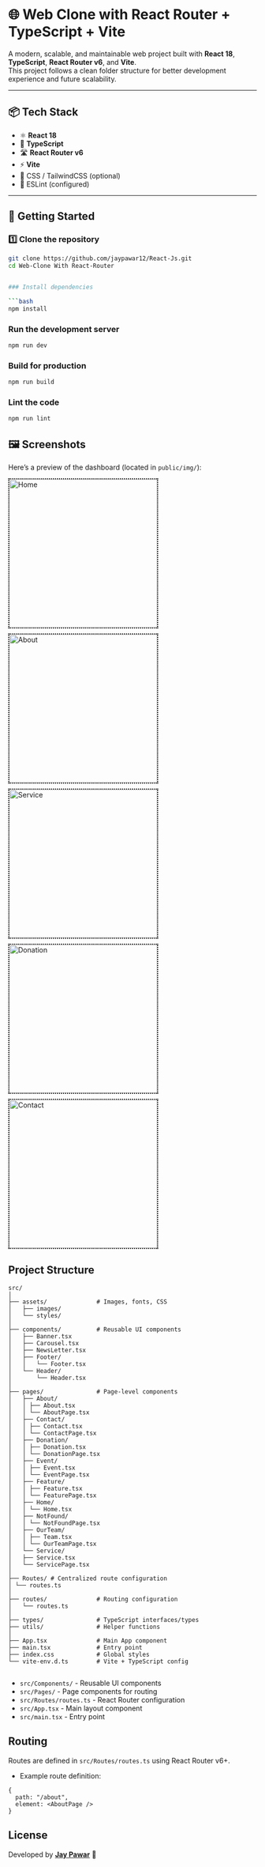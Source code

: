 # 🌐 Web Clone with React Router + TypeScript + Vite

A modern, scalable, and maintainable web project built with **React 18**, **TypeScript**, **React Router v6**, and **Vite**.  
This project follows a clean folder structure for better development experience and future scalability.

---

## 📦 Tech Stack

- ⚛️ **React 18**
- 📘 **TypeScript**
- 🛣 **React Router v6**
- ⚡ **Vite**
- 🎨 CSS / TailwindCSS (optional)
- 🧹 ESLint (configured)

---

## 🚀 Getting Started

### 1️⃣ Clone the repository

```bash
git clone https://github.com/jaypawar12/React-Js.git
cd Web-Clone With React-Router


### Install dependencies

```bash
npm install
```

### Run the development server

```bash
npm run dev
```

### Build for production

```bash
npm run build
```

### Lint the code

```bash
npm run lint
```

## 🖼️ Screenshots

Here’s a preview of the dashboard (located in `public/img/`):


<div style="display: flex; gap: 10px; flex-wrap: wrap;">
  <img src="Public/img/Home.png" alt="Home" width="300" style="border: 2px dotted black;" />
  <img src="Public/img/About.png" alt="About" width="300" style="border: 2px dotted black;" />
  <img src="Public/img/Service.png" alt="Service" width="300" style="border: 2px dotted black;" />
  <img src="Public/img/Donation.png" alt="Donation" width="300" style="border: 2px dotted black;" />
  <img src="Public/img/Contect.png" alt="Contact" width="300" style="border: 2px dotted black;" />
</div>


## Project Structure

```
src/
│
├── assets/              # Images, fonts, CSS
│   ├── images/
│   └── styles/
│
├── components/          # Reusable UI components
│   ├── Banner.tsx
│   ├── Carousel.tsx
│   ├── NewsLetter.tsx
│   ├── Footer/
│   │   └── Footer.tsx
│   └── Header/
│       └── Header.tsx
│
├── pages/               # Page-level components
│   ├── About/
│   │ ├── About.tsx
│   │ └── AboutPage.tsx
│   ├── Contact/
│   │ ├── Contact.tsx
│   │ └── ContactPage.tsx
│   ├── Donation/
│   │ ├── Donation.tsx
│   │ └── DonationPage.tsx
│   ├── Event/
│   │ ├── Event.tsx
│   │ └── EventPage.tsx
│   ├── Feature/
│   │ ├── Feature.tsx
│   │ └── FeaturePage.tsx
│   ├── Home/
│   │ └── Home.tsx
│   ├── NotFound/
│   │ └── NotFoundPage.tsx
│   ├── OurTeam/
│   │ ├── Team.tsx
│   │ └── OurTeamPage.tsx
│   └── Service/
│   ├── Service.tsx
│   └── ServicePage.tsx
│
├── Routes/ # Centralized route configuration
│ └── routes.ts
│
├── routes/              # Routing configuration
│   └── routes.ts
│
├── types/               # TypeScript interfaces/types
├── utils/               # Helper functions
│
├── App.tsx              # Main App component
├── main.tsx             # Entry point
├── index.css            # Global styles
└── vite-env.d.ts        # Vite + TypeScript config


```

- `src/Components/` - Reusable UI components
- `src/Pages/` - Page components for routing
- `src/Routes/routes.ts` - React Router configuration
- `src/App.tsx` - Main layout component
- `src/main.tsx` - Entry point

## Routing

Routes are defined in `src/Routes/routes.ts` using React Router v6+.

- Example route definition:

```
{
  path: "/about",
  element: <AboutPage />
}

```

## License

Developed by **[Jay Pawar](https://github.com/jaypawar12)** 🚀
